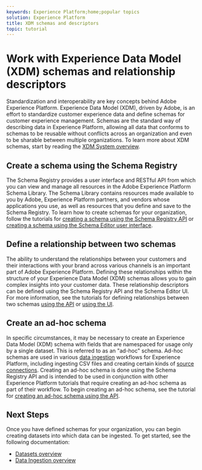 ```yaml
---
keywords: Experience Platform;home;popular topics
solution: Experience Platform
title: XDM schemas and descriptors
topic: tutorial
---
```


# Work with Experience Data Model (XDM) schemas and relationship descriptors

Standardization and interoperability are key concepts behind Adobe Experience Platform. Experience Data Model (XDM), driven by Adobe, is an effort to standardize customer experience data and define schemas for customer experience management. Schemas are the standard way of describing data in Experience Platform, allowing all data that conforms to schemas to be reusable without conflicts across an organization and even to be sharable between multiple organizations. To learn more about XDM schemas, start by reading the [XDM System overview](../xdm/home.md).

## Create a schema using the Schema Registry

The Schema Registry provides a user interface and RESTful API from which you can view and manage all resources in the Adobe Experience Platform Schema Library. The Schema Library contains resources made available to you by Adobe, Experience Platform partners, and vendors whose applications you use, as well as resources that you define and save to the Schema Registry. To learn how to create schemas for your organization, follow the tutorials for [creating a schema using the Schema Registry API](../xdm/tutorials/create-schema-api.md) or [creating a schema using the Schema Editor user interface](../xdm/tutorials/create-schema-ui.md).

## Define a relationship between two schemas

The ability to understand the relationships between your customers and their interactions with your brand across various channels is an important part of Adobe Experience Platform. Defining these relationships within the structure of your Experience Data Model (XDM) schemas allows you to gain complex insights into your customer data. These relationship descriptors can be defined using the Schema Registry API and the Schema Editor UI. For more information, see the tutorials for defining relationships between two schemas [using the API](../xdm/tutorials/relationship-api.md) or [using the UI](../xdm/tutorials/relationship-ui.md).

## Create an ad-hoc schema

In specific circumstances, it may be necessary to create an Experience Data Model (XDM) schema with fields that are namespaced for usage only by a single dataset. This is referred to as an "ad-hoc" schema. Ad-hoc schemas are used in various [data ingestion](../ingestion/home.md) workflows for Experience Platform, including ingesting CSV files and creating certain kinds of [source connections](../source-connectors/home.md). Creating an ad-hoc schema is done using the Schema Registry API and is intended to be used in conjunction with other Experience Platform tutorials that require creating an ad-hoc schema as part of their workflow. To begin creating an ad-hoc schema, see the tutorial for [creating an ad-hoc schema using the API](../xdm/tutorials/ad-hoc.md).

## Next Steps

Once you have defined schemas for your organization, you can begin creating datasets into which data can be ingested. To get started, see the following documentation:

* [Datasets overview](../catalog/datasets/overview.md)  
* [Data Ingestion overview](../ingestion/home.md)